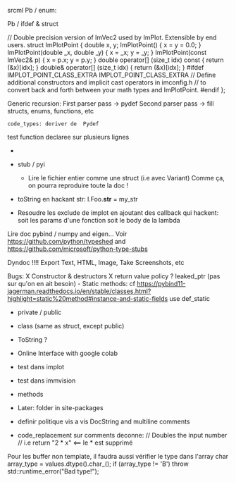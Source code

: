srcml
    Pb / enum:


Pb / ifdef & struct 

// Double precision version of ImVec2 used by ImPlot. Extensible by end users.
struct ImPlotPoint {
double x, y;
ImPlotPoint()                         { x = y = 0.0;      }
ImPlotPoint(double _x, double _y)     { x = _x; y = _y;   }
ImPlotPoint(const ImVec2& p)          { x = p.x; y = p.y; }
double  operator[] (size_t idx) const { return (&x)[idx]; }
double& operator[] (size_t idx)       { return (&x)[idx]; }
#ifdef IMPLOT_POINT_CLASS_EXTRA
    IMPLOT_POINT_CLASS_EXTRA     // Define additional constructors and implicit cast operators in imconfig.h
                                 // to convert back and forth between your math types and ImPlotPoint.
#endif
};


Generic recursion:
    First parser pass -> pydef
    Second parser pass -> fill structs, enums, functions, etc

    code_types: deriver de  Pydef

test function declaree sur plusieurs lignes

- 
- stub / pyi
  - Lire le fichier entier comme une struct (i.e avec Variant)
      Comme ça, on pourra reproduire toute la doc !

- toString en hackant str:
    l.Foo.__str__ = my_str


- Resoudre les exclude de implot en ajoutant des callback qui hackent:
  soit les params d'une fonction
  soit le body de la lambda


Lire doc pybind / numpy and eigen...
Voir https://github.com/python/typeshed and https://github.com/microsoft/python-type-stubs


Dyndoc !!!!
    Export Text, HTML, Image, Take Screenshots, etc



Bugs:
    X Constructor & destructors
    X return value policy
    ? leaked_ptr (pas sur qu'on en ait besoin)
    - Static methods: cf https://pybind11-jagerman.readthedocs.io/en/stable/classes.html?highlight=static%20method#instance-and-static-fields 
        use def_static


- private / public
- class (same as struct, except public)
- ToString ?
- Online Interface with google colab


- test dans implot
- test dans immvision
- methods

- Later: folder in site-packages
- definir politique vis a vis DocString and multiline comments
- code_replacement sur comments deconne:
    // Doubles the input number
    // i.e return "2 * x"    <== le * est supprimé


Pour les buffer non template, il faudra aussi vérifier le type dans l'array
    char array_type = values.dtype().char_();
        if (array_type != 'B')
            throw std::runtime_error("Bad type!");
